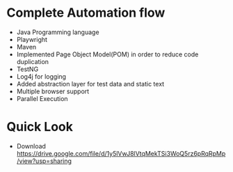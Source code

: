 # Complete Automation flow
- Java Programming language
- Playwright 
- Maven
- Implemented Page Object Model(POM) in order to reduce code duplication
- TestNG 
- Log4j for logging
- Added abstraction layer for test data and static text
- Multiple browser support
- Parallel Execution


# Quick Look
- Download 
https://drive.google.com/file/d/1y5lVwJ8lVtqMekTSi3WoQ5rz6pRqRpMp/view?usp=sharing



